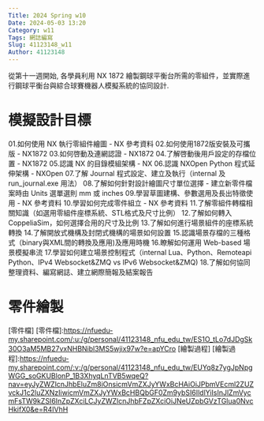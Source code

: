 ```yaml
---
Title: 2024 Spring w10
Date: 2024-05-03 13:20
Category: w11
Tags: 網誌編寫
Slug: 41123148_w11
Author: 41123148
---
```


從第十一週開始, 各學員利用 NX 1872 繪製鋼球平衡台所需的零組件，並實際進行鋼球平衡台與綜合球賽機器人模擬系統的協同設計.


<!-- PELICAN_END_SUMMARY -->

# 模擬設計目標

01.如何使用 NX 執行零組件繪圖 - NX 參考資料
02.如何使用1872版安裝及可攜版 - NX1872
03.如何啓動及連網認證 - NX1872
04.了解啓動後用戶設定的存檔位置 - NX1872
05.認識 NX 的目錄模組架構 - NX
06.認識 NXOpen Python 程式延伸架構 - NXOpen
07.了解 Journal 程式設定、建立及執行（internal 及 run_journal.exe 用法）
08.了解如何針對設計繪圖尺寸單位選擇 - 建立新零件檔案時由 Units 選單選則 mm 或 inches
09.學習草圖建構、參數選用及長出特徵使用 - NX 參考資料
10.學習如何完成零件組立 - NX 參考資料
11.了解零組件轉檔相關知識（如選用零組件座標系統、STL格式及尺寸比例）
12.了解如何轉入 CoppeliaSim，如何選擇合用的尺寸及比例
13.了解如何進行場景組件的座標系統轉換
14.了解開放式機構及封閉式機構的場景如何設置
15.認識場景存檔的三種格式（binary與XML間的轉換及應用)及應用時機
16.瞭解如何運用 Web-based 場景模擬串流
17.學習如何建立場景控制程式（internal Lua、Python、Remoteapi Python、IPv4 Websocket&ZMQ vs IPv6 Websocket&ZMQ)
18.了解如何協同整理資料、編寫網誌、建立網際簡報及結案報告

# 零件繪製

[零件檔]
[零件檔]:https://nfuedu-my.sharepoint.com/:u:/g/personal/41123148_nfu_edu_tw/ES1O_tLo7dJDgSk30O3aM5MB27vxNHBNibl3MS5wjix97w?e=apYCro
[繪製過程]
[繪製過程]:https://nfuedu-my.sharepoint.com/:v:/g/personal/41123148_nfu_edu_tw/EUYq8z7ygJpNpgWGG_soGKUBlonP_1B3XhyqLnTVB5wqeQ?nav=eyJyZWZlcnJhbEluZm8iOnsicmVmZXJyYWxBcHAiOiJPbmVEcml2ZUZvckJ1c2luZXNzIiwicmVmZXJyYWxBcHBQbGF0Zm9ybSI6IldlYiIsInJlZmVycmFsTW9kZSI6InZpZXciLCJyZWZlcnJhbFZpZXciOiJNeUZpbGVzTGlua0NvcHkifX0&e=R4IVhH



